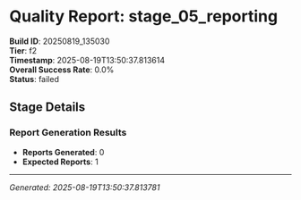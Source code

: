 # Quality Report: stage_05_reporting

**Build ID**: 20250819_135030  
**Tier**: f2  
**Timestamp**: 2025-08-19T13:50:37.813614  
**Overall Success Rate**: 0.0%  
**Status**: failed

## Stage Details

### Report Generation Results

- **Reports Generated**: 0
- **Expected Reports**: 1

---
*Generated: 2025-08-19T13:50:37.813781*
